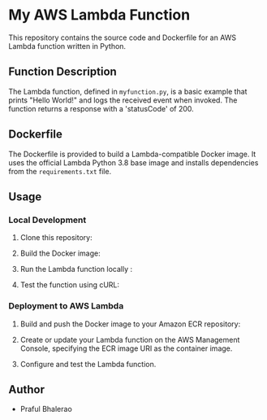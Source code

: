 # My AWS Lambda Function

This repository contains the source code and Dockerfile for an AWS Lambda function written in Python.

## Function Description

The Lambda function, defined in `myfunction.py`, is a basic example that prints "Hello World!" and logs the received event when invoked. The function returns a response with a 'statusCode' of 200.

## Dockerfile

The Dockerfile is provided to build a Lambda-compatible Docker image. It uses the official Lambda Python 3.8 base image and installs dependencies from the `requirements.txt` file.

## Usage

### Local Development

1. Clone this repository:

2. Build the Docker image:

3. Run the Lambda function locally :

4. Test the function using cURL:

### Deployment to AWS Lambda

1. Build and push the Docker image to your Amazon ECR repository:

2. Create or update your Lambda function on the AWS Management Console, specifying the ECR image URI as the container image.

3. Configure and test the Lambda function.

## Author

- Praful Bhalerao
